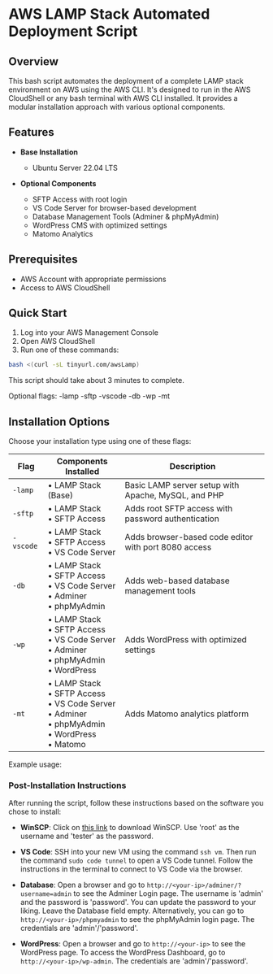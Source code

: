 # AWS LAMP Stack Automated Deployment Script

## Overview
This bash script automates the deployment of a complete LAMP stack environment on AWS using the AWS CLI. It's designed to run in the AWS CloudShell or any bash terminal with AWS CLI installed. It provides a modular installation approach with various optional components.

## Features
- **Base Installation**
  - Ubuntu Server 22.04 LTS

- **Optional Components**
  - SFTP Access with root login
  - VS Code Server for browser-based development
  - Database Management Tools (Adminer & phpMyAdmin)
  - WordPress CMS with optimized settings
  - Matomo Analytics

## Prerequisites
- AWS Account with appropriate permissions
- Access to AWS CloudShell

## Quick Start
1. Log into your AWS Management Console
2. Open AWS CloudShell
3. Run one of these commands:

```bash
bash <(curl -sL tinyurl.com/awsLamp)
```

This script should take about 3 minutes to complete.

Optional flags: -lamp -sftp -vscode -db -wp -mt

## Installation Options

Choose your installation type using one of these flags:

| Flag | Components Installed | Description |
|------|---------------------|-------------|
| `-lamp` | • LAMP Stack (Base) | Basic LAMP server setup with Apache, MySQL, and PHP |
| `-sftp` | • LAMP Stack<br>• SFTP Access | Adds root SFTP access with password authentication |
| `-vscode` | • LAMP Stack<br>• SFTP Access<br>• VS Code Server | Adds browser-based code editor with port 8080 access |
| `-db` | • LAMP Stack<br>• SFTP Access<br>• VS Code Server<br>• Adminer<br>• phpMyAdmin | Adds web-based database management tools |
| `-wp` | • LAMP Stack<br>• SFTP Access<br>• VS Code Server<br>• Adminer<br>• phpMyAdmin<br>• WordPress | Adds WordPress with optimized settings |
| `-mt` | • LAMP Stack<br>• SFTP Access<br>• VS Code Server<br>• Adminer<br>• phpMyAdmin<br>• WordPress<br>• Matomo | Adds Matomo analytics platform |

Example usage:

### Post-Installation Instructions

After running the script, follow these instructions based on the software you chose to install:

- **WinSCP**: Click on [this link](https://dcus.short.gy/downloadWinSCP) to download WinSCP. Use 'root' as the username and 'tester' as the password.

- **VS Code**: SSH into your new VM using the command `ssh vm`. Then run the command `sudo code tunnel` to open a VS Code tunnel. Follow the instructions in the terminal to connect to VS Code via the browser.

- **Database**: Open a browser and go to `http://<your-ip>/adminer/?username=admin` to see the Adminer Login page. The username is 'admin' and the password is 'password'. You can update the password to your liking. Leave the Database field empty. Alternatively, you can go to `http://<your-ip>/phpmyadmin` to see the phpMyAdmin login page. The credentials are 'admin'/'password'.

- **WordPress**: Open a browser and go to `http://<your-ip>` to see the WordPress page. To access the WordPress Dashboard, go to `http://<your-ip>/wp-admin`. The credentials are 'admin'/'password'.


